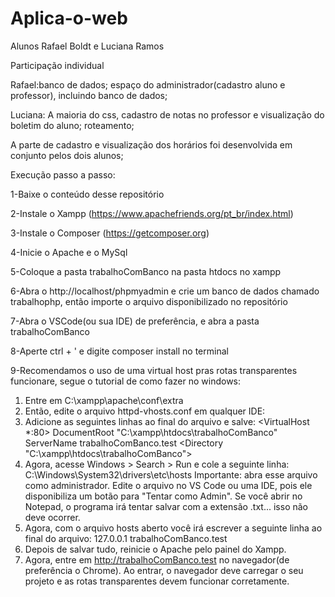 # Aplica-o-web

Alunos Rafael Boldt e Luciana Ramos

Participação individual

Rafael:banco de dados; espaço do administrador(cadastro aluno e professor), incluindo banco de dados;

Luciana: A maioria do css, cadastro de notas no professor e visualização do boletim do aluno; roteamento;

A parte de cadastro e visualização dos horários foi desenvolvida em conjunto pelos dois alunos;


Execução passo a passo:

1-Baixe o conteúdo desse repositório

2-Instale o Xampp (https://www.apachefriends.org/pt_br/index.html)

3-Instale o Composer (https://getcomposer.org)

4-Inicie o Apache e o MySql

5-Coloque a pasta trabalhoComBanco na pasta htdocs no xampp

6-Abra o http://localhost/phpmyadmin e crie um banco de dados chamado trabalhophp, então importe o arquivo disponibilizado no repositório

7-Abra o VSCode(ou sua IDE) de preferência, e abra a pasta trabalhoComBanco

8-Aperte ctrl + ' e digite composer install no terminal

9-Recomendamos o uso de uma virtual host pras rotas transparentes funcionare, segue o tutorial de como fazer no windows:

  1. Entre em C:\xampp\apache\conf\extra
  2. Então, edite o arquivo httpd-vhosts.conf em qualquer IDE:
  3. Adicione as seguintes linhas ao final do arquivo e salve:
    <VirtualHost *:80>
    DocumentRoot "C:\xampp\htdocs\trabalhoComBanco"
    ServerName trabalhoComBanco.test
    <Directory "C:\xampp\htdocs\trabalhoComBanco">
    </Directory>
    </VirtualHost>
  4. Agora, acesse Windows > Search > Run e cole a seguinte linha:
    C:\Windows\System32\drivers\etc\hosts
    Importante: abra esse arquivo como administrador. Edite o arquivo no VS Code ou uma IDE,
    pois ele disponibiliza um botão para "Tentar como Admin". Se você abrir no Notepad, o
    programa irá tentar salvar com a extensão .txt... isso não deve ocorrer.
  5. Agora, com o arquivo hosts aberto você irá escrever a seguinte linha ao final do arquivo:
    127.0.0.1 trabalhoComBanco.test
  6. Depois de salvar tudo, reinicie o Apache pelo painel do Xampp.
  7. Agora, entre em http://trabalhoComBanco.test no navegador(de preferência o Chrome). Ao entrar, o navegador deve
  carregar o seu projeto e as rotas transparentes devem funcionar corretamente.
